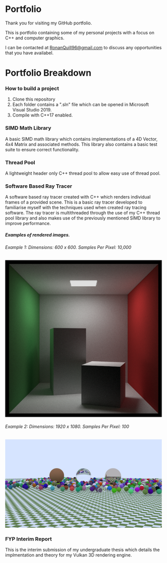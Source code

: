 # Portfolio
Thank you for visiting my GitHub  portfolio.   

This is portfolio containing some of my personal projects with a focus on C++ and computer graphics.

I can be contacted at RonanQuill96@gmail.com to discuss any opportunities that you have availabel.  

# Portfolio Breakdown



### How to build a project
1) Clone this repository
2) Each folder contains a ".sln" file which can be opened in Microsoft Visual Studio 2019.
3) Compile with C++17 enabled.

### SIMD Math Library
A basic SIMD math library which contains implementations of a 4D Vector, 4x4 Matrix and associated methods.
This library also contains a basic test suite to ensure correct functionality.

### Thread Pool 
A lightweight header only C++ thread pool to allow easy use of thread pool.

### Software Based Ray Tracer 
A software based ray tracer created with C++ which renders individual frames of a provided scene. This is a basic ray tracer developed to familiarise myself with the techniques used when created ray tracing software.
The ray tracer is multithreaded through the use of my C++ thread pool library and also makes use of the previously mentioned SIMD library to improve performance.
##### Examples of rendered images.
###### Example 1: Dimensions: 600 x 600. Samples Per Pixel: 10,000
![Cornell Box](CornellBox.png)

###### Example 2: Dimensions: 1920 x 1080. Samples Per Pixel: 100
![Random Scene](RandomScene.png)

### FYP Interim Report
This is the interim submission of my undergraduate thesis which details the implmentation and theory for my Vulkan 3D rendering engine.